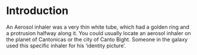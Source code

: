 # Introduction

An Aerosol inhaler was a very thin white tube, which had a golden ring and a protrusion halfway along it.
You could usually locate an aerosol inhaler on the planet of Cantonicas or the city of Canto Bight.
Someone in the galaxy used this specific inhaler for his ‘identity picture’.
